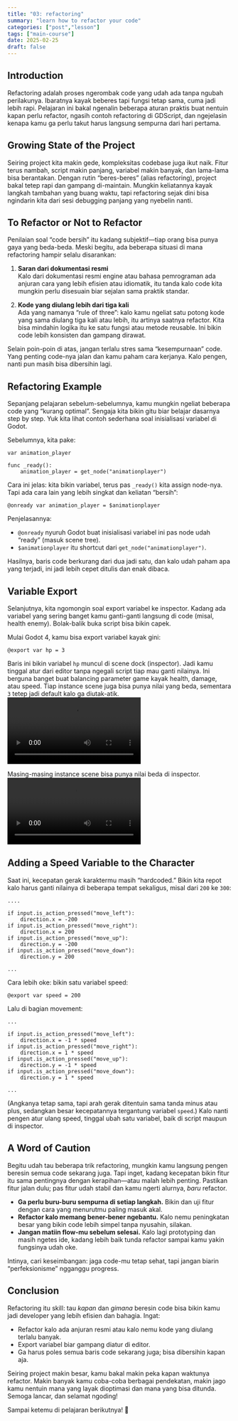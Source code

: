 ```yaml
---
title: "03: refactoring"
summary: "learn how to refactor your code"
categories: ["post","lesson"]
tags: ["main-course"]
date: 2025-02-25
draft: false
---
```


## Introduction

Refactoring adalah proses ngerombak code yang udah ada tanpa ngubah perilakunya. Ibaratnya kayak beberes tapi fungsi tetap sama, cuma jadi lebih rapi. Pelajaran ini bakal ngenalin beberapa aturan praktis buat nentuin kapan perlu refactor, ngasih contoh refactoring di GDScript, dan ngejelasin kenapa kamu ga perlu takut harus langsung sempurna dari hari pertama.

## Growing State of the Project

Seiring project kita makin gede, kompleksitas codebase juga ikut naik. Fitur terus nambah, script makin panjang, variabel makin banyak, dan lama-lama bisa berantakan. Dengan rutin “beres-beres” (alias refactoring), project bakal tetep rapi dan gampang di-maintain. Mungkin keliatannya kayak langkah tambahan yang buang waktu, tapi refactoring sejak dini bisa ngindarin kita dari sesi debugging panjang yang nyebelin nanti.

## To Refactor or Not to Refactor

Penilaian soal “code bersih” itu kadang subjektif—tiap orang bisa punya gaya yang beda-beda. Meski begitu, ada beberapa situasi di mana refactoring hampir selalu disarankan:

1. **Saran dari dokumentasi resmi**  
   Kalo dari dokumentasi resmi engine atau bahasa pemrograman ada anjuran cara yang lebih efisien atau idiomatik, itu tanda kalo code kita mungkin perlu disesuain biar sejalan sama praktik standar.

2. **Kode yang diulang lebih dari tiga kali**  
   Ada yang namanya “rule of three”: kalo kamu ngeliat satu potong kode yang sama diulang tiga kali atau lebih, itu artinya saatnya refactor. Kita bisa mindahin logika itu ke satu fungsi atau metode reusable. Ini bikin code lebih konsisten dan gampang dirawat.

Selain poin-poin di atas, jangan terlalu stres sama “kesempurnaan” code. Yang penting code-nya jalan dan kamu paham cara kerjanya. Kalo pengen, nanti pun masih bisa dibersihin lagi.

## Refactoring Example

Sepanjang pelajaran sebelum-sebelumnya, kamu mungkin ngeliat beberapa code yang “kurang optimal”. Sengaja kita bikin gitu biar belajar dasarnya step by step. Yuk kita lihat contoh sederhana soal inisialisasi variabel di Godot.

Sebelumnya, kita pake:
```gdscript
var animation_player

func _ready():
    animation_player = get_node("animationplayer")
```

Cara ini jelas: kita bikin variabel, terus pas `_ready()` kita assign node-nya. Tapi ada cara lain yang lebih singkat dan keliatan “bersih”:

```gdscript
@onready var animation_player = $animationplayer
```

Penjelasannya:
- `@onready` nyuruh Godot buat inisialisasi variabel ini pas node udah “ready” (masuk scene tree).
- `$animationplayer` itu shortcut dari `get_node("animationplayer")`.

Hasilnya, baris code berkurang dari dua jadi satu, dan kalo udah paham apa yang terjadi, ini jadi lebih cepet ditulis dan enak dibaca.

## Variable Export

Selanjutnya, kita ngomongin soal export variabel ke inspector. Kadang ada variabel yang sering banget kamu ganti-ganti langsung di code (misal, health enemy). Bolak-balik buka script bisa bikin capek.

Mulai Godot 4, kamu bisa export variabel kayak gini:

```gdscript
@export var hp = 3
```

Baris ini bikin variabel `hp` muncul di scene dock (inspector). Jadi kamu tinggal atur dari editor tanpa ngegali script tiap mau ganti nilainya. Ini berguna banget buat balancing parameter game kayak health, damage, atau speed. Tiap instance scene juga bisa punya nilai yang beda, sementara `3` tetep jadi default kalo ga diutak-atik.
<video src="instancing.mp4" controls></video>

Masing-masing instance scene bisa punya nilai beda di inspector.
<video src="export_variable.mp4" controls></video>

## Adding a Speed Variable to the Character

Saat ini, kecepatan gerak karaktermu masih “hardcoded.” Bikin kita repot kalo harus ganti nilainya di beberapa tempat sekaligus, misal dari `200` ke `300`:

```gdscript
....

if input.is_action_pressed("move_left"):
    direction.x = -200
if input.is_action_pressed("move_right"):
    direction.x = 200
if input.is_action_pressed("move_up"):
    direction.y = -200
if input.is_action_pressed("move_down"):
    direction.y = 200

...
```

Cara lebih oke: bikin satu variabel speed:

```gdscript
@export var speed = 200
```

Lalu di bagian movement:

```gdscript
...

if input.is_action_pressed("move_left"):
    direction.x = -1 * speed
if input.is_action_pressed("move_right"):
    direction.x = 1 * speed
if input.is_action_pressed("move_up"):
    direction.y = -1 * speed
if input.is_action_pressed("move_down"):
    direction.y = 1 * speed

...
```

(Angkanya tetap sama, tapi arah gerak ditentuin sama tanda minus atau plus, sedangkan besar kecepatannya tergantung variabel `speed`.) Kalo nanti pengen atur ulang speed, tinggal ubah satu variabel, baik di script maupun di inspector.

## A Word of Caution

Begitu udah tau beberapa trik refactoring, mungkin kamu langsung pengen beresin semua code sekarang juga. Tapi inget, kadang kecepatan bikin fitur itu sama pentingnya dengan kerapihan—atau malah lebih penting. Pastikan fitur jalan dulu; pas fitur udah stabil dan kamu ngerti alurnya, _baru_ refactor.

- **Ga perlu buru-buru sempurna di setiap langkah.** Bikin dan uji fitur dengan cara yang menurutmu paling masuk akal.  
- **Refactor kalo memang bener-bener ngebantu.** Kalo nemu peningkatan besar yang bikin code lebih simpel tanpa nyusahin, silakan.  
- **Jangan matiin flow-mu sebelum selesai.** Kalo lagi prototyping dan masih ngetes ide, kadang lebih baik tunda refactor sampai kamu yakin fungsinya udah oke.

Intinya, cari keseimbangan: jaga code-mu tetap sehat, tapi jangan biarin “perfeksionisme” ngganggu progress.

## Conclusion

Refactoring itu skill: tau _kapan_ dan _gimana_ beresin code bisa bikin kamu jadi developer yang lebih efisien dan bahagia. Ingat:

- Refactor kalo ada anjuran resmi atau kalo nemu kode yang diulang terlalu banyak.
- Export variabel biar gampang diatur di editor.
- Ga harus poles semua baris code sekarang juga; bisa dibersihin kapan aja.

Seiring project makin besar, kamu bakal makin peka kapan waktunya refactor. Makin banyak kamu coba-coba berbagai pendekatan, makin jago kamu nentuin mana yang layak dioptimasi dan mana yang bisa ditunda. Semoga lancar, dan selamat ngoding!

Sampai ketemu di pelajaran berikutnya! 🚀